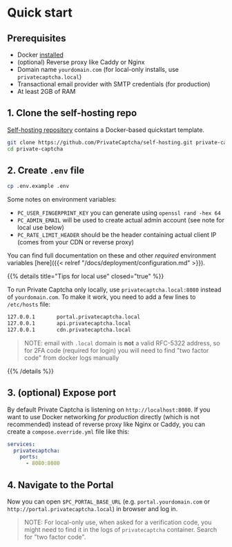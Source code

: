 # Quick start

## Prerequisites

- Docker [installed](https://docs.docker.com/engine/install/)
- (optional) Reverse proxy like Caddy or Nginx
- Domain name `yourdomain.com` (for local-only installs, use `privatecaptcha.local`)
- Transactional email provider with SMTP credentials (for production)
- At least 2GB of RAM

## 1. Clone the self-hosting repo

[Self-hosting repository](https://github.com/PrivateCaptcha/self-hosting) contains a Docker-based quickstart template.

```bash
git clone https://github.com/PrivateCaptcha/self-hosting.git private-captcha
cd private-captcha
```

## 2. Create `.env` file

```bash
cp .env.example .env
```

Some notes on environment variables:

- `PC_USER_FINGERPRINT_KEY` you can generate using `openssl rand -hex 64`
- `PC_ADMIN_EMAIL` will be used to create actual admin account (see note for local use below)
- `PC_RATE_LIMIT_HEADER` should be the header containing actual client IP (comes from your CDN or reverse proxy)

You can find full documentation on these and other _required_ environment variables [here]({{< relref "/docs/deployment/configuration.md" >}}).

{{% details title="Tips for local use" closed="true" %}}

To run Private Captcha only locally, use `privatecaptcha.local:8080` instead of `yourdomain.com`. To make it work, you need to add a few lines to `/etc/hosts` file:

```bash
127.0.0.1       portal.privatecaptcha.local
127.0.0.1       api.privatecaptcha.local
127.0.0.1       cdn.privatecaptcha.local
```

> NOTE: email with `.local` domain is **not** a valid RFC-5322 address, so for 2FA code (required for login) you will need to find "two factor code" from docker logs manually

{{% /details %}}

## 3. (optional) Expose port

By default Private Captcha is listening on `http://localhost:8080`. If you want to use Docker networking _for production_ directly (which is not recommended) instead of reverse proxy like Nginx or Caddy, you can create a `compose.override.yml` file like this:

```yaml
services:
  privatecaptcha:
    ports:
      - 8080:8080
```

## 4. Navigate to the Portal

Now you can open `$PC_PORTAL_BASE_URL` (e.g. `portal.yourdomain.com` or `http://portal.privatecaptcha.local`) in browser and log in.

> NOTE: For local-only use, when asked for a verification code, you might need to find it in the logs of `privatecaptcha` container. Search for "two factor code".